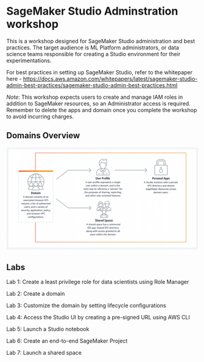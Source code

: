 # SageMaker Studio Adminstration workshop

This is a workshop designed for SageMaker Studio administration and best practices. The target audience is ML Platform administrators, or data science teams responsible for creating a Studio environment for their experimentations. 

For best practices in setting up SageMaker Studio, refer to the whitepaper here - https://docs.aws.amazon.com/whitepapers/latest/sagemaker-studio-admin-best-practices/sagemaker-studio-admin-best-practices.html

*Note*: This workshop expects users to create and manage IAM roles in addition to SageMaker resources, so an Administrator access is required. Remember to delete the apps and domain once you complete the workshop to avoid incurring charges.


## Domains Overview

![domain-and-apps](/img/domains-spaces-entity-diagram.svg)

## Labs

Lab 1: Create a least privilege role for data scientists using Role Manager

Lab 2: Create a domain

Lab 3: Customize the domain by setting lifecycle configurations

Lab 4: Access the Studio UI by creating a pre-signed URL using AWS CLI

Lab 5: Launch a Studio notebook

Lab 6: Create an end-to-end SageMaker Project

Lab 7: Launch a shared space